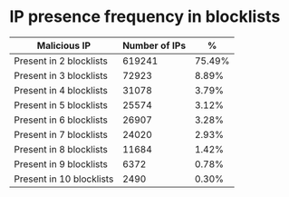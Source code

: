 # IP presence frequency in blocklists
| Malicious IP | Number of IPs | % |
|----|----|----|
| Present in 2 blocklists | 619241 | 75.49% |
| Present in 3 blocklists | 72923 | 8.89% |
| Present in 4 blocklists | 31078 | 3.79% |
| Present in 5 blocklists | 25574 | 3.12% |
| Present in 6 blocklists | 26907 | 3.28% |
| Present in 7 blocklists | 24020 | 2.93% |
| Present in 8 blocklists | 11684 | 1.42% |
| Present in 9 blocklists | 6372 | 0.78% |
| Present in 10 blocklists | 2490 | 0.30% |
